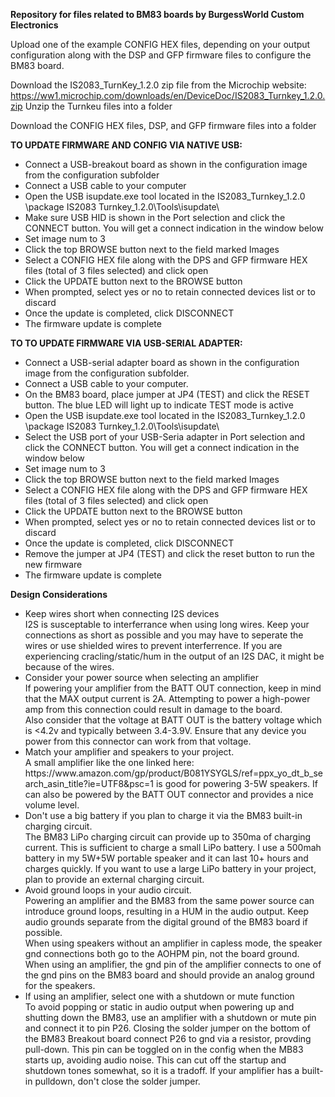 <B>Repository for files related to BM83 boards by BurgessWorld Custom Electronics</B>

Upload one of the example CONFIG HEX files, depending on your output configuration along with the DSP and GFP firmware files to configure the BM83 board.

Download the IS2083_TurnKey_1.2.0 zip file from the Microchip website:  https://ww1.microchip.com/downloads/en/DeviceDoc/IS2083_Turnkey_1.2.0.zip
Unzip the Turnkeu files into a folder

Download the CONFIG HEX files, DSP, and GFP firmware files into a folder

<B>TO UPDATE FIRMWARE AND CONFIG VIA NATIVE USB:</B>
<ul>
<li>Connect a USB-breakout board as shown in the configuration image from the configuration subfolder
<li>Connect a USB cable to your computer
<li>Open the USB isupdate.exe tool located in the IS2083_Turnkey_1.2.0 \package IS2083 Turnkey_1.2.0\Tools\isupdate\
<li>Make sure USB HID is shown in the Port selection and click the CONNECT button.  You will get a connect indication in the window below
<li>Set image num to 3
<li>Click the top BROWSE button next to the field marked Images
<li>Select a CONFIG HEX file along with the DPS and GFP firmware HEX files (total of 3 files selected) and click open
<li>Click the UPDATE button next to the BROWSE button
<li>When prompted, select yes or no to retain connected devices list or to discard
<li>Once the update is completed, click DISCONNECT
<li>The firmware update is complete
</ul>
  
<B>TO TO UPDATE FIRMWARE VIA USB-SERIAL ADAPTER:</B>
<ul>
<li>Connect a USB-serial adapter board as shown in the configuration image from the configuration subfolder.
<li>Connect a USB cable to your computer.
<li>On the BM83 board, place jumper at JP4 (TEST) and click the RESET button.  The blue LED will light up to indicate TEST mode is active
<li>Open the USB isupdate.exe tool located in the IS2083_Turnkey_1.2.0 \package IS2083 Turnkey_1.2.0\Tools\isupdate\
<li>Select the USB port of your USB-Seria adapter in Port selection and click the CONNECT button.  You will get a connect indication in the window below
<li>Set image num to 3
<li>Click the top BROWSE button next to the field marked Images
<li>Select a CONFIG HEX file along with the DPS and GFP firmware HEX files (total of 3 files selected) and click open
<li>Click the UPDATE button next to the BROWSE button
<li>When prompted, select yes or no to retain connected devices list or to discard
<li>Once the update is completed, click DISCONNECT
<li>Remove the jumper at JP4 (TEST) and click the reset button to run the new firmware
<li>The firmware update is complete
</ul>

<B>Design Considerations</B>
<ul>
<li>Keep wires short when connecting I2S devices<br>
I2S is susceptable to interferrance when using long wires.  Keep your connections as short as possible and you may have to seperate the wires or use shielded wires to prevent interferrence.  If you are experiencing cracling/static/hum in the output of an I2S DAC, it might be because of the wires.
<li>Consider your power source when selecting an amplifier<br>
If powering your amplifier from the BATT OUT connection, keep in mind that the MAX output current is 2A.  Attempting to power a high-power amp from this connection could result in damage to the board.<br>
Also consider that the voltage at BATT OUT is the battery voltage which is <4.2v and typically between 3.4-3.9V.  Ensure that any device you power from this connector can work from that voltage.
<li>Match your amplifier and speakers to your project.<br>
A small amplifier like the one linked here:  https://www.amazon.com/gp/product/B081YSYGLS/ref=ppx_yo_dt_b_search_asin_title?ie=UTF8&psc=1  is good for powering 3-5W speakers.  If can also be powered by the BATT OUT connector and provides a nice volume level.<br>
<li>Don't use a big battery if you plan to charge it via the BM83 built-in charging circuit.<br>
The BM83 LiPo charging circuit can provide up to 350ma of charging current.  This is sufficient to charge a small LiPo battery.  I use a 500mah battery in my 5W+5W portable speaker and it can last 10+ hours and charges quickly.  If you want to use a large LiPo battery in your project, plan to provide an external charging circuit.
<li>Avoid ground loops in your audio circuit.<br>
Powering an amplifier and the BM83 from the same power source can introduce ground loops, resulting in a HUM in the audio output.  Keep audio grounds separate from the digital ground of the BM83 board if possible.<br>
When using speakers without an amplifier in capless mode, the speaker gnd connections both go to the AOHPM pin, not the board ground.<br>
When using an amplifier, the gnd pin of the amplifier connects to one of the gnd pins on the BM83 board and should provide an analog ground for the speakers.
<li>If using an amplifier, select one with a shutdown or mute function<br>
To avoid popping or static in audio output when powering up and shutting down the BM83, use an amplifier with a shutdown or mute pin and connect it to pin P26.  Closing the solder jumper on the bottom of the BM83 Breakout board connect P26 to gnd via a resistor, provding pull-down.  This pin can be toggled on in the config when the MB83 starts up, avoiding audio noise.  This can cut off the startup and shutdown tones somewhat, so it is a tradoff.  If your amplifier has a built-in pulldown, don't close the solder jumper.
</ul>
